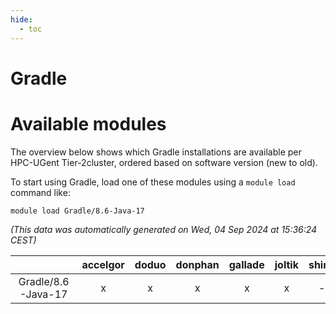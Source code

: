 ```yaml
---
hide:
  - toc
---
```


Gradle
======

# Available modules


The overview below shows which Gradle installations are available per HPC-UGent Tier-2cluster, ordered based on software version (new to old).

To start using Gradle, load one of these modules using a `module load` command like:

```shell
module load Gradle/8.6-Java-17
```

*(This data was automatically generated on Wed, 04 Sep 2024 at 15:36:24 CEST)*  

| |accelgor|doduo|donphan|gallade|joltik|shinx|skitty|
| :---: | :---: | :---: | :---: | :---: | :---: | :---: | :---: |
|Gradle/8.6-Java-17|x|x|x|x|x|-|x|
